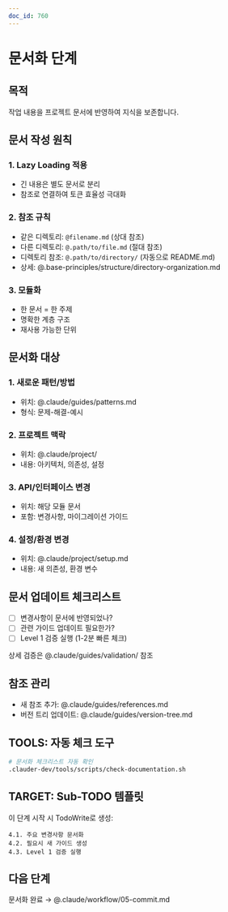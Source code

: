 ```yaml
---
doc_id: 760
---
```


# 문서화 단계

## 목적
작업 내용을 프로젝트 문서에 반영하여 지식을 보존합니다.

## 문서 작성 원칙

### 1. Lazy Loading 적용
- 긴 내용은 별도 문서로 분리
- 참조로 연결하여 토큰 효율성 극대화

### 2. 참조 규칙
- 같은 디렉토리: `@filename.md` (상대 참조)
- 다른 디렉토리: `@.path/to/file.md` (절대 참조)
- 디렉토리 참조: `@.path/to/directory/` (자동으로 README.md)
- 상세: @.base-principles/structure/directory-organization.md

### 3. 모듈화
- 한 문서 = 한 주제
- 명확한 계층 구조
- 재사용 가능한 단위

## 문서화 대상

### 1. 새로운 패턴/방법
- 위치: @.claude/guides/patterns.md
- 형식: 문제-해결-예시

### 2. 프로젝트 맥락
- 위치: @.claude/project/
- 내용: 아키텍처, 의존성, 설정

### 3. API/인터페이스 변경
- 위치: 해당 모듈 문서
- 포함: 변경사항, 마이그레이션 가이드

### 4. 설정/환경 변경
- 위치: @.claude/project/setup.md
- 내용: 새 의존성, 환경 변수

## 문서 업데이트 체크리스트
- [ ] 변경사항이 문서에 반영되었나?
- [ ] 관련 가이드 업데이트 필요한가?
- [ ] Level 1 검증 실행 (1-2분 빠른 체크)

상세 검증은 @.claude/guides/validation/ 참조

## 참조 관리
- 새 참조 추가: @.claude/guides/references.md
- 버전 트리 업데이트: @.claude/guides/version-tree.md

## TOOLS: 자동 체크 도구
```bash
# 문서화 체크리스트 자동 확인
.clauder-dev/tools/scripts/check-documentation.sh
```

## TARGET: Sub-TODO 템플릿

이 단계 시작 시 TodoWrite로 생성:
```
4.1. 주요 변경사항 문서화
4.2. 필요시 새 가이드 생성
4.3. Level 1 검증 실행
```

## 다음 단계
문서화 완료 → @.claude/workflow/05-commit.md